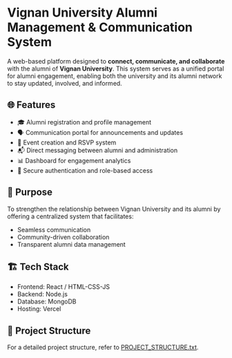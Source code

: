 # Vignan University Alumni Management & Communication System

A web-based platform designed to **connect, communicate, and collaborate** with the alumni of **Vignan University**. This system serves as a unified portal for alumni engagement, enabling both the university and its alumni network to stay updated, involved, and informed.

## 🌐 Features

- 🎓 Alumni registration and profile management  
- 🗣️ Communication portal for announcements and updates  
- 🤝 Event creation and RSVP system  
- 📬 Direct messaging between alumni and administration  
- 📊 Dashboard for engagement analytics  
- 🔐 Secure authentication and role-based access

## 🚀 Purpose

To strengthen the relationship between Vignan University and its alumni by offering a centralized system that facilitates:

- Seamless communication  
- Community-driven collaboration  
- Transparent alumni data management

## 🏗️ Tech Stack

- Frontend: React / HTML-CSS-JS  
- Backend: Node.js  
- Database: MongoDB  
- Hosting: Vercel

## 📁 Project Structure
  For a detailed project structure, refer to [PROJECT_STRUCTURE.txt](./PROJECT_STRUCTURE.txt).

